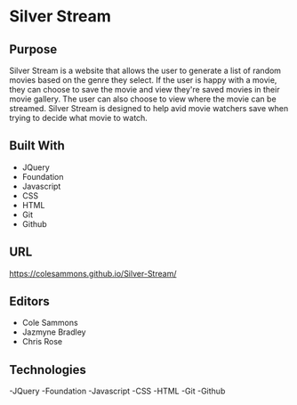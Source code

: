# Silver Stream




## Purpose
Silver Stream is a website that allows the user to generate a list of random movies based on the genre they select.  If the user is happy with a movie, they can choose to save the movie and view they're saved movies in their movie gallery.  The user can also choose to view where the movie can be streamed.  Silver Stream is designed to help avid movie watchers save when trying to decide what movie to watch.

## Built With
* JQuery
* Foundation
* Javascript
* CSS
* HTML
* Git
* Github

## URL
https://colesammons.github.io/Silver-Stream/

## Editors
* Cole Sammons
* Jazmyne Bradley
* Chris Rose

## Technologies

-JQuery
-Foundation
-Javascript
-CSS
-HTML
-Git
-Github
